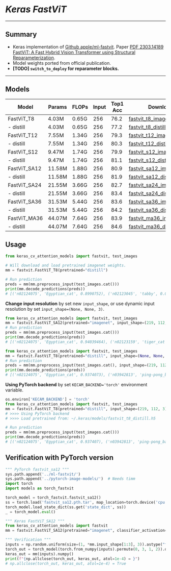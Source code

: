 # ___Keras FastViT___
***

## Summary
  - Keras implementation of [Github apple/ml-fastvit](https://github.com/apple/ml-fastvit). Paper [PDF 2303.14189 FastViT: A Fast Hybrid Vision Transformer using Structural Reparameterization](https://arxiv.org/pdf/2303.14189.pdf).
  - Model weights ported from official publication.
  - **[TODO] `switch_to_deploy` for reparameter blocks.**
***

## Models
  | Model        | Params | FLOPs | Input | Top1 Acc | Download |
  | ------------ | ------ | ----- | ----- | -------- | -------- |
  | FastViT_T8   | 4.03M  | 0.65G | 256   | 76.2     | [fastvit_t8_imagenet.h5](https://github.com/leondgarse/keras_cv_attention_models/releases/download/fastvit/fastvit_t8_imagenet.h5) |
  | - distill    | 4.03M  | 0.65G | 256   | 77.2     | [fastvit_t8_distill.h5](https://github.com/leondgarse/keras_cv_attention_models/releases/download/fastvit/fastvit_t8_distill.h5) |
  | FastViT_T12  | 7.55M  | 1.34G | 256   | 79.3     | [fastvit_t12_imagenet.h5](https://github.com/leondgarse/keras_cv_attention_models/releases/download/fastvit/fastvit_t12_imagenet.h5) |
  | - distill    | 7.55M  | 1.34G | 256   | 80.3     | [fastvit_t12_distill.h5](https://github.com/leondgarse/keras_cv_attention_models/releases/download/fastvit/fastvit_t12_distill.h5) |
  | FastViT_S12  | 9.47M  | 1.74G | 256   | 79.9     | [fastvit_s12_imagenet.h5](https://github.com/leondgarse/keras_cv_attention_models/releases/download/fastvit/fastvit_s12_imagenet.h5) |
  | - distill    | 9.47M  | 1.74G | 256   | 81.1     | [fastvit_s12_distill.h5](https://github.com/leondgarse/keras_cv_attention_models/releases/download/fastvit/fastvit_s12_distill.h5) |
  | FastViT_SA12 | 11.58M | 1.88G | 256   | 80.9     | [fastvit_sa12_imagenet.h5](https://github.com/leondgarse/keras_cv_attention_models/releases/download/fastvit/fastvit_sa12_imagenet.h5) |
  | - distill    | 11.58M | 1.88G | 256   | 81.9     | [fastvit_sa12_distill.h5](https://github.com/leondgarse/keras_cv_attention_models/releases/download/fastvit/fastvit_sa12_distill.h5) |
  | FastViT_SA24 | 21.55M | 3.66G | 256   | 82.7     | [fastvit_sa24_imagenet.h5](https://github.com/leondgarse/keras_cv_attention_models/releases/download/fastvit/fastvit_sa24_imagenet.h5) |
  | - distill    | 21.55M | 3.66G | 256   | 83.4     | [fastvit_sa24_distill.h5](https://github.com/leondgarse/keras_cv_attention_models/releases/download/fastvit/fastvit_sa24_distill.h5) |
  | FastViT_SA36 | 31.53M | 5.44G | 256   | 83.6     | [fastvit_sa36_imagenet.h5](https://github.com/leondgarse/keras_cv_attention_models/releases/download/fastvit/fastvit_sa36_imagenet.h5) |
  | - distill    | 31.53M | 5.44G | 256   | 84.2     | [fastvit_sa36_distill.h5](https://github.com/leondgarse/keras_cv_attention_models/releases/download/fastvit/fastvit_sa36_distill.h5) |
  | FastViT_MA36 | 44.07M | 7.64G | 256   | 83.9     | [fastvit_ma36_imagenet.h5](https://github.com/leondgarse/keras_cv_attention_models/releases/download/fastvit/fastvit_ma36_imagenet.h5) |
  | - distill    | 44.07M | 7.64G | 256   | 84.6     | [fastvit_ma36_distill.h5](https://github.com/leondgarse/keras_cv_attention_models/releases/download/fastvit/fastvit_ma36_distill.h5) |
## Usage
  ```py
  from keras_cv_attention_models import fastvit, test_images

  # Will download and load pretrained imagenet weights.
  mm = fastvit.FastViT_T8(pretrained="distill")

  # Run prediction
  preds = mm(mm.preprocess_input(test_images.cat()))
  print(mm.decode_predictions(preds))
  # [('n02124075', 'Egyptian_cat', 0.8990752), ('n02123045', 'tabby', 0.013779595), ...]
  ```
  **Change input resolution** by set new `input_shape`, or use dynamic input resolution by set `input_shape=(None, None, 3)`.
  ```py
  from keras_cv_attention_models import fastvit, test_images
  mm = fastvit.FastViT_SA12(pretrained="imagenet", input_shape=(219, 112, 3))
  # Run prediction
  preds = mm(mm.preprocess_input(test_images.cat()))
  print(mm.decode_predictions(preds))
  # [('n02124075', 'Egyptian_cat', 0.94039464), ('n02123159', 'tiger_cat', 0.0059115295), ...]
  ```
  ```py
  from keras_cv_attention_models import fastvit, test_images
  mm = fastvit.FastViT_T8(pretrained="distill", input_shape=(None, None, 3))
  # Run prediction
  preds = mm(mm.preprocess_input(test_images.cat(), input_shape=(219, 112, 3)))
  print(mm.decode_predictions(preds))
  # [('n02124075', 'Egyptian_cat', 0.9374073), ('n03942813', 'ping-pong_ball', 0.019263275), ...]
  ```
  **Using PyTorch backend** by set `KECAM_BACKEND='torch'` environment variable.
  ```py
  os.environ['KECAM_BACKEND'] = 'torch'
  from keras_cv_attention_models import fastvit, test_images
  mm = fastvit.FastViT_T8(pretrained="distill", input_shape=(219, 112, 3))
  # >>>> Using PyTorch backend
  # >>>> Load pretrained from: ~/.keras/models/fastvit_t8_distill.h5

  # Run prediction
  preds = mm(mm.preprocess_input(test_images.cat()))
  print(mm.decode_predictions(preds))
  # [('n02124075', 'Egyptian_cat', 0.937407), ('n03942813', 'ping-pong_ball', 0.019263512), ...]
  ```
## Verification with PyTorch version
  ```py
  """ PyTorch fastvit_sa12 """
  sys.path.append('../ml-fastvit/')
  sys.path.append('../pytorch-image-models/')  # Needs timm
  import torch
  import models as torch_fastvit

  torch_model = torch_fastvit.fastvit_sa12()
  ss = torch.load('fastvit_sa12.pth.tar', map_location=torch.device('cpu'))
  torch_model.load_state_dict(ss.get('state_dict', ss))
  _ = torch_model.eval()

  """ Keras FastViT_SA12 """
  from keras_cv_attention_models import fastvit
  mm = fastvit.FastViT_SA12(pretrained="imagenet", classifier_activation=None)

  """ Verification """
  inputs = np.random.uniform(size=(1, *mm.input_shape[1:3], 3)).astype("float32")
  torch_out = torch_model(torch.from_numpy(inputs).permute(0, 3, 1, 2)).detach().numpy()
  keras_out = mm(inputs).numpy()
  print(f"{np.allclose(torch_out, keras_out, atol=1e-4) = }")
  # np.allclose(torch_out, keras_out, atol=1e-4) = True
  ```
